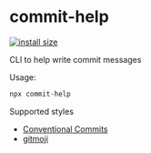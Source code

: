 # commit-help

[![install size](https://packagephobia.com/badge?p=commit-help)](https://packagephobia.com/result?p=commit-help)

CLI to help write commit messages

Usage:
```sh
npx commit-help
```

Supported styles
- [Conventional Commits](https://www.conventionalcommits.org/)
- [gitmoji](https://gitmoji.dev/)
